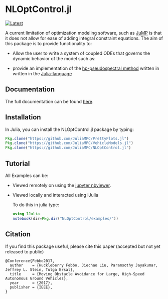 # NLOptControl.jl

[![Latest](https://img.shields.io/badge/docs-latest-blue.svg)](http://nloptcontroljl.readthedocs.io/en/latest/)

A current limitation of optimization modeling software, such as [JuMP](https://github.com/JuliaOpt/JuMP.jl) is that it does not allow for ease of adding integral constraint equations. The aim of this package is to provide functionality to:
  * Allow the user to write a system of coupled ODEs that governs the dynamic behavior of the model such as:

  * provide an implementation of the [hp-pseudospectral method](http://vdol.mae.ufl.edu/JournalPublications/TOMS-GPOPS-II-August-2013.pdf) written in written in the [Julia-language](http://julialang.org/)

## Documentation

The full documentation can be found [here](http://nloptcontroljl.readthedocs.io/en/latest/).

## Installation

In Julia, you can install the NLOptControl.jl package by typing:
```julia
Pkg.clone("https://github.com/JuliaMPC/PrettyPlots.jl")
Pkg.clone("https://github.com/JuliaMPC/VehicleModels.jl")
Pkg.clone("https://github.com/JuliaMPC/NLOptControl.jl")
```

## Tutorial

All Examples can be:

  *  Viewed remotely on  using the [jupyter nbviewer](http://nbviewer.jupyter.org/github/huckl3b3rry87/NLOptControl.jl/blob/master/examples/).
  *  Viewed locally and interacted using IJulia

      To do this in julia type:
      ```julia
      using IJulia
      notebook(dir=Pkg.dir("NLOptControl/examples/"))
      ```

## Citation

If you find this package useful, please cite this paper (accepted but not yet released to public)

```
@Conference{Febbo2017,
  author    = {Huckleberry Febbo, Jiechao Liu, Paramsothy Jayakumar, Jeffrey L. Stein, Tulga Ersal},
  title     = {Moving Obstacle Avoidance for Large, High-Speed Autonomous Ground Vehicles},
  year      = {2017},
  publisher = {IEEE},
}
```
